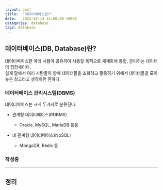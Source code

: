 ```yaml
---
layout: post
title:  "데이터베이스란?"
date:   2023-10-14 11:00:00 +0900
categories: database
tags: database
---
```



## 데이터베이스(DB, Database)란?

데이터베이스란 여러 사람이 공유하여 사용할 목적으로 체계화해 통합, 관리하는 데이터의 집합체이다.<br>
쉽게 말해서 여러 사람들이 함께 데이터들을 조회하고 활용하기 위해서 데이터들을 모아놓은 창고라고 생각하면 편하다.

### 데이터베이스 관리시스템(DBMS)


데이터베이스는 크게 두가지로 분류된다.

* 관계형 데이터베이스(RDBMS)
  * Oracle, MySQL, MariaDB 등등

* 비 관계형 데이터베이스(NoSQL)
  * MongoDB, Redis 등




### 작성중

---

## 정리

